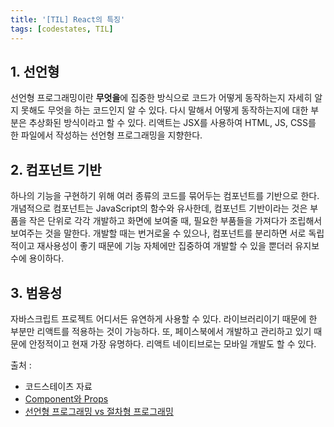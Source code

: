 ```yaml
---
title: '[TIL] React의 특징'
tags: [codestates, TIL]
---
```


## 1. 선언형

선언형 프로그래밍이란 **무엇을**에 집중한 방식으로 코드가 어떻게 동작하는지 자세히 알지 못해도 무엇을 하는 코드인지 알 수 있다. 다시 말해서 어떻게 동작하는지에 대한 부분은 추상화된 방식이라고 할 수 있다. 리액트는 JSX를 사용하여 HTML, JS, CSS를 한 파일에서 작성하는 선언형 프로그래밍을 지향한다.

## 2. 컴포넌트 기반

하나의 기능을 구현하기 위해 여러 종류의 코드를 묶어두는 컴포넌트를 기반으로 한다. 개념적으로 컴포넌트는 JavaScript의 함수와 유사한데, 컴포넌트 기반이라는 것은 부품을 작은 단위로 각각 개발하고 화면에 보여줄 때, 필요한 부품들을 가져다가 조립해서 보여주는 것을 말한다.
개발할 때는 번거로울 수 있으나, 컴포넌트를 분리하면 서로 독립적이고 재사용성이 좋기 때문에 기능 자체에만 집중하여 개발할 수 있을 뿐더러 유지보수에 용이하다.

## 3. 범용성

자바스크립트 프로젝트 어디서든 유연하게 사용할 수 있다. 라이브러리이기 때문에 한 부분만 리액트를 적용하는 것이 가능하다.
또, 페이스북에서 개발하고 관리하고 있기 때문에 안정적이고 현재 가장 유명하다. 리액트 네이티브로는 모바일 개발도 할 수 있다.

출처 :

- 코드스테이츠 자료
- [Component와 Props](https://ko.reactjs.org/docs/components-and-props.html)
- [선언형 프로그래밍 vs 절차형 프로그래밍](https://kimdoyeonn.github.io/til/day16-1/)
